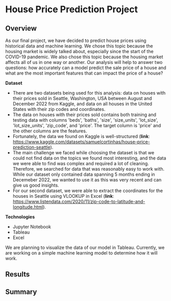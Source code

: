 # House Price Prediction Project
## Overview
As our final project, we have decided to predict house prices using historical data and machine learning. We chose this topic because the housing market is widely talked about, especially since the start of the COVID-19 pandemic. We also chose this topic because the housing market affects all of us in one way or another. Our analysis will help to answer two questions: how accurately can a model predict the sale price of a house and what are the most important features that can impact the price of a house? 

**Dataset**
- There are two datasets being used for this analysis: data on houses with their prices sold in Seattle, Washington, USA between August and December 2022 from Kaggle, and data on all houses in the United States with their zip codes and coordinates.
- The data on houses with their prices sold contains both training and testing data with columns 'beds', 'baths', 'size', 'size_units', 'lot_size', 'lot_size_units', 'zip_code', and 'price'. The target column is 'price' and the other columns are the features.
-  Fortunately, the data we found on Kaggle is well-structured (**link**: https://www.kaggle.com/datasets/samuelcortinhas/house-price-prediction-seattle). 
-  The main challenge we faced while choosing the dataset is that we could not find data on the topics we found most interesting, and the data we were able to find was complex and required a lot of cleaning. Therefore, we searched for data that was reasonably easy to work with. While our dataset only contained data spanning 5 months ending in Decemeber 2022, we wanted to use it as this was very recent and can give us good insights. 
-  For our second dataset, we were able to extract the coordinates for the houses in Seattle using VLOOKUP in Excel (**link**: https://www.listendata.com/2020/11/zip-code-to-latitude-and-longitude.html).

**Technologies**
- Jupyter Notebook 
- Tableau
- Excel 

We are planning to visualize the data of our model in Tableau. Currently, we are working on a simple machine learning model to determine how it will work.
## Results


## Summary 
